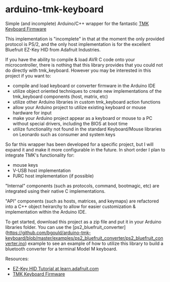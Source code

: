 arduino-tmk-keyboard
====================

Simple (and incomplete) Arduino/C++ wrapper for the fantastic [TMK Keyboard Firmware](http://github.com/tmk/tmk_keyboard)

This implementation is "incomplete" in that at the moment the only provided protocol is PS/2, and the only host implementation is for the excellent Bluefruit EZ-Key HID from Adafruit Industries.

If you have the ability to compile & load AVR C code onto your microcontroller, there is nothing that this library provides that you could not do directly with tmk_keyboard.  However you may be interested in this project if you want to:
* compile and load keyboard or converter firmware in the Arduino IDE
* utilize object oriented techniques to create new implementations of the tmk_keyboard components (host, matrix, etc)
* utilize other Arduino libraries in custom tmk_keyboard action functions
* allow your Arduino project to utilize existing keyboard or mouse hardware for input
* make your Arduino project appear as a keyboard or mouse to a PC without special drivers, including the BIOS at boot time
* utilize functionality not found in the standard Keyboard/Mouse libraries on Leonardo such as consumer and system keys
 
So far this wrapper has been developed for a specific project, but I will expand it and make it more configurable in the future.  In short order I plan to integrate TMK's functionality for:
* mouse keys
* V-USB host implementation
* PJRC host implementation (if possible)
 
"Internal" components (such as protocols, command, bootmagic, etc) are integrated using their native C implementations.

"API" components (such as hosts, matrices, and keymaps) are refactored into a C++ object heirarchy to allow for easier customization & implementation within the Arduino IDE.

To get started, download this project as a zip file and put it in your Arduino libraries folder.  You can use the [ps2_bluefruit_converter] (https://github.com/bgould/arduino-tmk-keyboard/blob/master/examples/ps2_bluefruit_converter/ps2_bluefruit_converter.ino) example to see an example of how to utilize this library to build a bluetooth converter for a terminal Model M keyboard.

Resources:
* [EZ-Key HID Tutorial at learn.adafruit.com](http://learn.adafruit.com/introducing-bluefruit-ez-key-diy-bluetooth-hid-keyboard)
* [TMK Keyboard Firmware](http://github.com/tmk/tmk_keyboard)
